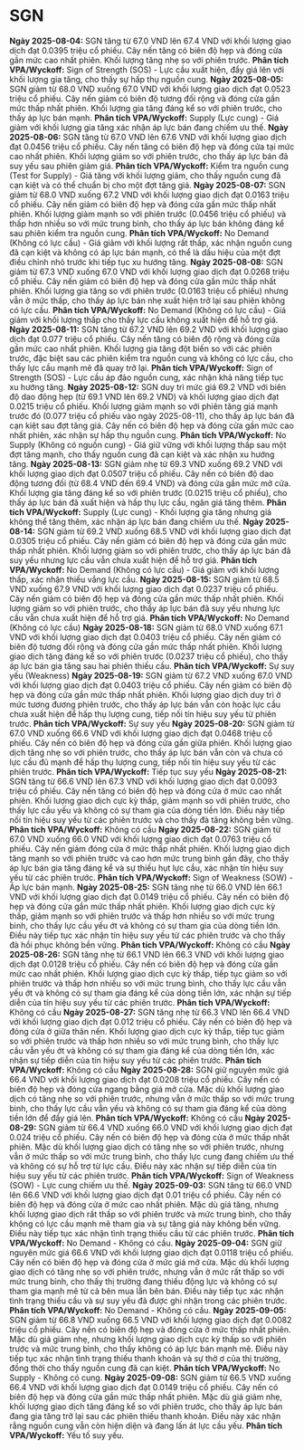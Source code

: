 # SGN

**Ngày 2025-08-04:** SGN tăng từ 67.0 VND lên 67.4 VND với khối lượng giao dịch đạt 0.0395 triệu cổ phiếu. Cây nến tăng có biên độ hẹp và đóng cửa gần mức cao nhất phiên. Khối lượng tăng nhẹ so với phiên trước. **Phân tích VPA/Wyckoff:** Sign of Strength (SOS) - Lực cầu xuất hiện, đẩy giá lên với khối lượng gia tăng, cho thấy sự hấp thụ nguồn cung.
**Ngày 2025-08-05:** SGN giảm từ 68.0 VND xuống 67.0 VND với khối lượng giao dịch đạt 0.0523 triệu cổ phiếu. Cây nến giảm có biên độ tương đối rộng và đóng cửa gần mức thấp nhất phiên. Khối lượng gia tăng đáng kể so với phiên trước, cho thấy áp lực bán mạnh. **Phân tích VPA/Wyckoff:** Supply (Lực cung) - Giá giảm với khối lượng gia tăng xác nhận áp lực bán đang chiếm ưu thế.
**Ngày 2025-08-06:** SGN tăng từ 67.0 VND lên 67.6 VND với khối lượng giao dịch đạt 0.0456 triệu cổ phiếu. Cây nến tăng có biên độ hẹp và đóng cửa tại mức cao nhất phiên. Khối lượng giảm so với phiên trước, cho thấy áp lực bán đã suy yếu sau phiên giảm giá. **Phân tích VPA/Wyckoff:** Kiểm tra nguồn cung (Test for Supply) - Giá tăng với khối lượng giảm, cho thấy nguồn cung đã cạn kiệt và có thể chuẩn bị cho một đợt tăng giá.
**Ngày 2025-08-07:** SGN giảm từ 68.0 VND xuống 67.2 VND với khối lượng giao dịch đạt 0.0163 triệu cổ phiếu. Cây nến giảm có biên độ hẹp và đóng cửa gần mức thấp nhất phiên. Khối lượng giảm mạnh so với phiên trước (0.0456 triệu cổ phiếu) và thấp hơn nhiều so với mức trung bình, cho thấy áp lực bán không đáng kể sau phiên kiểm tra nguồn cung. **Phân tích VPA/Wyckoff:** No Demand (Không có lực cầu) - Giá giảm với khối lượng rất thấp, xác nhận nguồn cung đã cạn kiệt và không có áp lực bán mạnh, có thể là dấu hiệu của một đợt điều chỉnh nhỏ trước khi tiếp tục xu hướng tăng.
**Ngày 2025-08-08:** SGN giảm từ 67.3 VND xuống 67.0 VND với khối lượng giao dịch đạt 0.0268 triệu cổ phiếu. Cây nến giảm có biên độ hẹp và đóng cửa gần mức thấp nhất phiên. Khối lượng gia tăng so với phiên trước (0.0163 triệu cổ phiếu) nhưng vẫn ở mức thấp, cho thấy áp lực bán nhẹ xuất hiện trở lại sau phiên không có lực cầu. **Phân tích VPA/Wyckoff:** No Demand (Không có lực cầu) - Giá giảm với khối lượng thấp cho thấy lực cầu không xuất hiện để hỗ trợ giá.
**Ngày 2025-08-11:** SGN tăng từ 67.2 VND lên 69.2 VND với khối lượng giao dịch đạt 0.077 triệu cổ phiếu. Cây nến tăng có biên độ rộng và đóng cửa gần mức cao nhất phiên. Khối lượng gia tăng đột biến so với các phiên trước, đặc biệt sau các phiên kiểm tra nguồn cung và không có lực cầu, cho thấy lực cầu mạnh mẽ đã quay trở lại. **Phân tích VPA/Wyckoff:** Sign of Strength (SOS) - Lực cầu áp đảo nguồn cung, xác nhận khả năng tiếp tục xu hướng tăng.
**Ngày 2025-08-12:** SGN duy trì mức giá 69.2 VND với biên độ dao động hẹp (từ 69.1 VND lên 69.2 VND) và khối lượng giao dịch đạt 0.0215 triệu cổ phiếu. Khối lượng giảm mạnh so với phiên tăng giá mạnh trước đó (0.077 triệu cổ phiếu vào ngày 2025-08-11), cho thấy áp lực bán đã cạn kiệt sau đợt tăng giá. Cây nến có biên độ hẹp và đóng cửa gần mức cao nhất phiên, xác nhận sự hấp thụ nguồn cung. **Phân tích VPA/Wyckoff:** No Supply (Không có nguồn cung) - Giá giữ vững với khối lượng thấp sau một đợt tăng mạnh, cho thấy nguồn cung đã cạn kiệt và xác nhận xu hướng tăng.
**Ngày 2025-08-13:** SGN giảm nhẹ từ 69.3 VND xuống 69.2 VND với khối lượng giao dịch đạt 0.0507 triệu cổ phiếu. Cây nến có biên độ dao động tương đối (từ 68.4 VND đến 69.4 VND) và đóng cửa gần mức mở cửa. Khối lượng gia tăng đáng kể so với phiên trước (0.0215 triệu cổ phiếu), cho thấy áp lực bán đã xuất hiện và hấp thụ lực cầu, ngăn giá tăng thêm. **Phân tích VPA/Wyckoff:** Supply (Lực cung) - Khối lượng gia tăng nhưng giá không thể tăng thêm, xác nhận áp lực bán đang chiếm ưu thế.
**Ngày 2025-08-14:** SGN giảm từ 69.2 VND xuống 68.5 VND với khối lượng giao dịch đạt 0.0305 triệu cổ phiếu. Cây nến giảm có biên độ hẹp và đóng cửa gần mức thấp nhất phiên. Khối lượng giảm so với phiên trước, cho thấy áp lực bán đã suy yếu nhưng lực cầu vẫn chưa xuất hiện để hỗ trợ giá. **Phân tích VPA/Wyckoff:** No Demand (Không có lực cầu) - Giá giảm với khối lượng thấp, xác nhận thiếu vắng lực cầu.
**Ngày 2025-08-15:** SGN giảm từ 68.5 VND xuống 67.9 VND với khối lượng giao dịch đạt 0.0237 triệu cổ phiếu. Cây nến giảm có biên độ hẹp và đóng cửa gần mức thấp nhất phiên. Khối lượng giảm so với phiên trước, cho thấy áp lực bán đã suy yếu nhưng lực cầu vẫn chưa xuất hiện để hỗ trợ giá. **Phân tích VPA/Wyckoff:** No Demand (Không có lực cầu)
**Ngày 2025-08-18:** SGN giảm từ 68.0 VND xuống 67.1 VND với khối lượng giao dịch đạt 0.0403 triệu cổ phiếu. Cây nến giảm có biên độ tương đối rộng và đóng cửa gần mức thấp nhất phiên. Khối lượng giao dịch tăng đáng kể so với phiên trước (0.0237 triệu cổ phiếu), cho thấy áp lực bán gia tăng sau hai phiên thiếu cầu. **Phân tích VPA/Wyckoff:** Sự suy yếu (Weakness)
**Ngày 2025-08-19:** SGN giảm từ 67.2 VND xuống 67.0 VND với khối lượng giao dịch đạt 0.0403 triệu cổ phiếu. Cây nến giảm có biên độ hẹp và đóng cửa gần mức thấp nhất phiên. Khối lượng giao dịch duy trì ở mức tương đương phiên trước, cho thấy áp lực bán vẫn còn hoặc lực cầu chưa xuất hiện để hấp thụ lượng cung, tiếp nối tín hiệu suy yếu từ phiên trước. **Phân tích VPA/Wyckoff:** Sự suy yếu
**Ngày 2025-08-20:** SGN giảm từ 67.0 VND xuống 66.6 VND với khối lượng giao dịch đạt 0.0468 triệu cổ phiếu. Cây nến có biên độ hẹp và đóng cửa gần giữa phiên. Khối lượng giao dịch tăng nhẹ so với phiên trước, cho thấy áp lực bán vẫn còn và chưa có lực cầu đủ mạnh để hấp thụ lượng cung, tiếp nối tín hiệu suy yếu từ các phiên trước. **Phân tích VPA/Wyckoff:** Tiếp tục suy yếu
**Ngày 2025-08-21:** SGN tăng từ 66.6 VND lên 67.3 VND với khối lượng giao dịch đạt 0.0093 triệu cổ phiếu. Cây nến tăng có biên độ hẹp và đóng cửa ở mức cao nhất phiên. Khối lượng giao dịch cực kỳ thấp, giảm mạnh so với phiên trước, cho thấy lực cầu yếu và không có sự tham gia của dòng tiền lớn. Điều này tiếp nối tín hiệu suy yếu từ các phiên trước và cho thấy đà tăng không bền vững. **Phân tích VPA/Wyckoff:** Không có cầu
**Ngày 2025-08-22:** SGN giảm từ 67.0 VND xuống 66.0 VND với khối lượng giao dịch đạt 0.0763 triệu cổ phiếu. Cây nến giảm đóng cửa ở mức thấp nhất phiên. Khối lượng giao dịch tăng mạnh so với phiên trước và cao hơn mức trung bình gần đây, cho thấy áp lực bán gia tăng đáng kể và sự thiếu hụt lực cầu, xác nhận tín hiệu suy yếu từ các phiên trước. **Phân tích VPA/Wyckoff:** Sign of Weakness (SOW) - Áp lực bán mạnh.
**Ngày 2025-08-25:** SGN tăng nhẹ từ 66.0 VND lên 66.1 VND với khối lượng giao dịch đạt 0.0149 triệu cổ phiếu. Cây nến có biên độ hẹp và đóng cửa gần mức thấp nhất phiên. Khối lượng giao dịch cực kỳ thấp, giảm mạnh so với phiên trước và thấp hơn nhiều so với mức trung bình, cho thấy lực cầu yếu ớt và không có sự tham gia của dòng tiền lớn. Điều này tiếp tục xác nhận tín hiệu suy yếu từ các phiên trước và cho thấy đà hồi phục không bền vững. **Phân tích VPA/Wyckoff:** Không có cầu
**Ngày 2025-08-26:** SGN tăng nhẹ từ 66.1 VND lên 66.3 VND với khối lượng giao dịch đạt 0.0128 triệu cổ phiếu. Cây nến có biên độ hẹp và đóng cửa gần mức cao nhất phiên. Khối lượng giao dịch cực kỳ thấp, tiếp tục giảm so với phiên trước và thấp hơn nhiều so với mức trung bình, cho thấy lực cầu vẫn yếu ớt và không có sự tham gia đáng kể của dòng tiền lớn, xác nhận sự tiếp diễn của tín hiệu suy yếu từ các phiên trước. **Phân tích VPA/Wyckoff:** Không có cầu
**Ngày 2025-08-27:** SGN tăng nhẹ từ 66.3 VND lên 66.4 VND với khối lượng giao dịch đạt 0.012 triệu cổ phiếu. Cây nến có biên độ hẹp và đóng cửa ở giữa thân nến. Khối lượng giao dịch cực kỳ thấp, tiếp tục giảm so với phiên trước và thấp hơn nhiều so với mức trung bình, cho thấy lực cầu vẫn yếu ớt và không có sự tham gia đáng kể của dòng tiền lớn, xác nhận sự tiếp diễn của tín hiệu suy yếu từ các phiên trước. **Phân tích VPA/Wyckoff:** Không có cầu
**Ngày 2025-08-28:** SGN giữ nguyên mức giá 66.4 VND với khối lượng giao dịch đạt 0.0208 triệu cổ phiếu. Cây nến có biên độ hẹp và đóng cửa ngang bằng giá mở cửa. Mặc dù khối lượng giao dịch có tăng nhẹ so với phiên trước, nhưng vẫn ở mức thấp so với mức trung bình, cho thấy lực cầu vẫn yếu và không có sự tham gia đáng kể của dòng tiền lớn để đẩy giá lên. **Phân tích VPA/Wyckoff:** Không có cầu
**Ngày 2025-08-29:** SGN giảm từ 66.4 VND xuống 66.0 VND với khối lượng giao dịch đạt 0.024 triệu cổ phiếu. Cây nến có biên độ hẹp và đóng cửa ở mức thấp nhất phiên. Mặc dù khối lượng giao dịch có tăng nhẹ so với phiên trước, nhưng vẫn ở mức thấp so với mức trung bình, cho thấy lực cung đang chiếm ưu thế và không có sự hỗ trợ từ lực cầu. Điều này xác nhận sự tiếp diễn của tín hiệu suy yếu từ các phiên trước. **Phân tích VPA/Wyckoff:** Sign of Weakness (SOW) - Lực cung chiếm ưu thế.
**Ngày 2025-09-03:** SGN tăng từ 66.0 VND lên 66.6 VND với khối lượng giao dịch đạt 0.01 triệu cổ phiếu. Cây nến có biên độ hẹp và đóng cửa ở mức cao nhất phiên. Mặc dù giá tăng, nhưng khối lượng giao dịch rất thấp so với phiên trước và mức trung bình, cho thấy không có lực cầu mạnh mẽ tham gia và sự tăng giá này không bền vững. Điều này tiếp tục xác nhận tình trạng thiếu cầu từ các phiên trước. **Phân tích VPA/Wyckoff:** No Demand - Không có cầu.
**Ngày 2025-09-04:** SGN giữ nguyên mức giá 66.6 VND với khối lượng giao dịch đạt 0.0118 triệu cổ phiếu. Cây nến có biên độ hẹp và đóng cửa ở mức giá mở cửa. Mặc dù khối lượng giao dịch có tăng nhẹ so với phiên trước, nhưng vẫn ở mức rất thấp so với mức trung bình, cho thấy thị trường đang thiếu động lực và không có sự tham gia mạnh mẽ từ cả bên mua lẫn bên bán. Điều này tiếp tục xác nhận tình trạng thiếu cầu và sự suy yếu đã được ghi nhận trong các phiên trước. **Phân tích VPA/Wyckoff:** No Demand - Không có cầu.
**Ngày 2025-09-05:** SGN giảm từ 66.8 VND xuống 66.5 VND với khối lượng giao dịch đạt 0.0082 triệu cổ phiếu. Cây nến có biên độ hẹp và đóng cửa ở mức thấp nhất phiên. Mặc dù giá giảm nhẹ, nhưng khối lượng giao dịch cực kỳ thấp so với phiên trước và mức trung bình, cho thấy không có áp lực bán mạnh mẽ. Điều này tiếp tục xác nhận tình trạng thiếu thanh khoản và sự thờ ơ của thị trường, đồng thời cho thấy nguồn cung đã cạn kiệt. **Phân tích VPA/Wyckoff:** No Supply - Không có cung.
**Ngày 2025-09-08:** SGN giảm từ 66.5 VND xuống 66.4 VND với khối lượng giao dịch đạt 0.0149 triệu cổ phiếu. Cây nến có biên độ hẹp và đóng cửa gần mức thấp nhất phiên. Mặc dù giá giảm nhẹ, khối lượng giao dịch tăng đáng kể so với phiên trước, cho thấy áp lực bán đang gia tăng trở lại sau các phiên thiếu thanh khoản. Điều này xác nhận rằng nguồn cung vẫn còn hiện diện và đang lấn át lực cầu yếu. **Phân tích VPA/Wyckoff:** Yếu tố suy yếu.
